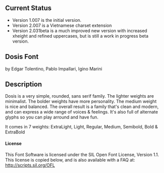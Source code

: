 ## Current Status
- Version 1.007 is the initial version.
- Version 2.007 is a Vietnamese charset extension
- Version 2.031beta is a much improved new version with increased xheight and refined uppercases, but is still a work in progress beta version.

## Dosis Font
by Edgar Tolentino, Pablo Impallari, Igino Marini

## Description
Dosis is a very simple, rounded, sans serif family.
The lighter weights are minimalist. The bolder weights have more personality. The medium weight is nice and balanced.
The overall result is a family that's clean and modern, and can express a wide range of voices & feelings.
It's also full of alternate glyphs so you can play arround and have fun.

It comes in 7 weights: ExtraLight, Light, Regular, Medium, Semibold, Bold & ExtraBold

#### License

This Font Software is licensed under the SIL Open Font License, Version 1.1.
This license is copied below, and is also available with a FAQ at:
http://scripts.sil.org/OFL

